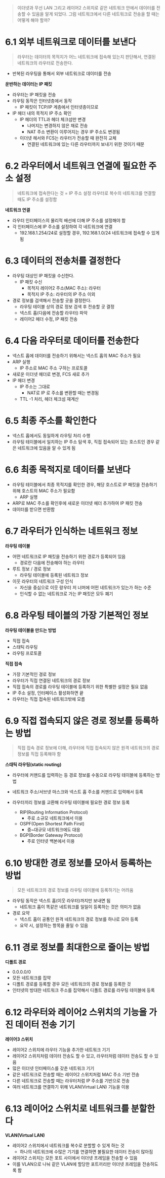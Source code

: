 > 이더넷과 무선 LAN 그리고 레이어2 스위치로 같은 네트워크 안에서 데이터를 전송할 수 있음을 알게 되었다. 그럼 네트워크에서 다른 네트워크로 전송을 할 때는 어떻게 해야 할까?

# 6.1 외부 네트워크로 데이터를 보낸다
> 라우터는 데이터의 목적지가 어느 네트워크에 접속해 있는지 판단해서, 연결된 네트워크의 라우터로 전송한다.

- 반복된 라우팅을 통해서 외부 네트워크로 데이터를 전송

**운반하는 데이터는 IP 패킷**
- 라우터는 IP 패킷을 전송
- 라우팅 동작은 인터넷층에서 동작
	- IP 패킷이 TCP/IP 계층에서 인터넷층이므로
- IP 헤더 내의 목적지 IP 주소 확인
	- IP 헤더의 TTL과 헤더 체크섬만 변경
		- 나머지는 변경하지 않은 채로 전송
		- NAT 주소 변환이 이루어지는 경우 IP 주소도 변경됨
	- 이더넷 헤서와 FCS는 라우터가 전송할 때 완전히 교체
		- 연결된 네트워크에 있는 다른 라우터까지 보내기 위한 것이기 때문

# 6.2 라우터에서 네트워크 연결에 필요한 주소 설정
> 네트워크에 접속한다는 것 = IP 주소 설정
> 라우터로 복수의 네트워크를 연결할 때도 IP 주소를 설정함

**네트워크 연결**
- 라우터 인터페이스의 물리적 배선에 더해 IP 주소를 설정해야 함
- 각 인터페이스에 IP 주소를 설정하여 각 네트워크에 연결
	- 192.168.1.254/24로 설정할 경우, 192.168.1.0/24 네트워크에 접속할 수 있게 됨

# 6.3 데이터의 전송처를 결정한다

- 라우팅 대상인 IP 패킷을 수신한다.
	- IP 패킷 수신
		- 목적지 레이어2 주소(MAC 주소): 라우터
		- 목적지 IP 주소: 라우터의 IP 주소 이외
- 경로 정보를 검색해서 전송할 곳을 결정한다.
	- 라우팅 테이블 상의 경로 정보 검색 후 전송할 곳 결정
	- 넥스트 홉(다음에 전송할 라우터) 파악
	- 레이어2 헤더 수정, IP 패킷 전송

# 6.4 다음 라우터로 데이터를 전송한다

- 넥스트 홉에 데이터를 전송하기 위해서는 넥스트 홉의 MAC 주소가 필요
- ARP 실행
	- IP 주소로 MAC 주소 구하는 프로토콜
- 새로운 이더넷 헤더로 변경, FCS 새로 추가
- IP 헤더 변경
	- IP 주소는 그대로
		- NAT로 IP 로 주소를 변환할 때는 변경됨
	- TTL -1 처리, 헤더 체크섬 재계산

# 6.5 최종 주소를 확인한다

- 넥스트 홉에서도 동일하게 라우팅 처리 수행
- 라우팅 테이블에서 일치하는 IP 주소 탐색 후, 직접 접속되어 있는 호스트인 경우 같은 네트워크에 있음을 알 수 있게 됨

# 6.6 최종 목적지로 데이터를 보낸다

- 라우팅 테이블에서 최종 목적지를 확인한 경우, 해당 호스트로 IP 패킷을 전송하기 위해 호스트의 MAC 주소가 필요함
	- ARP 실행
- ARP로 MAC 주소를 확인후에 새로운 이더넷 헤더 추가하여 IP 패킷 전송
- 데이터를 받으면 반환함

# 6.7 라우터가 인식하는 네트워크 정보

**라우팅 테이블**
- 어떤 네트워크로 IP 패킷을 전송하기 위한 경로가 등록되어 있음
	- 경로란 다음에 전송해야 하는 라우터
- 루트 정보 / 경로 정보
	- 라우팅 테이블에 등록된 네트워크 정보
- 이웃 라우터의 네트워크 구성 인식
	- 자신을 중심으로 이웃 랑우터 저 너머에 어떤 네트워크가 있는가 하는 수준
	- 인식할 수 없는 네트워크로 가는 IP 패킷은 모두 폐기

# 6.8 라우팅 테이블의 가장 기본적인 정보

**라우팅 테이블을 만드는 방법**
- 직접 접속
- 스태틱 라우팅
- 라우팅 프로토콜

**직접 접속**
- 가장 기본적인 경로 정보
- 라우터가 직접 연결된 네트워크의 경로 정보
- 직접 접속의 경로를 라우팅 테이블에 등록하기 위한 특별한 설정은 필요 없음
- IP 주소 설정, 인터페이스 활성화하면 끝
- 라우터는 직접 접속된 네트워크밖에 모름

# 6.9 직접 접속되지 않은 경로 정보를 등록하는 방법

> 직접 접속 경로 정보에 더해, 라우터에 직접 접속되지 않은 원격 네트워크의 경로정보를 직접 등록해야 함

**스태틱 라우팅(static routing)**
- 라우터에 커맨드를 입력하는 등 경로 정보를 수동으로 라우팅 테이블에 등록하는 방법
- 네트워크 주소/서브넷 마스크와 넥스트 홉 주소를 커맨드로 입력해서 등록

- 라우터끼리 정보를 교환해 라우팅 테이블에 필요한 경로 정보 등록
	- RIP(Routing Information Protocol)
		- 주로 소규모 네트워크에서 이용
	- OSPF(Open Shortest Path First)
		- 중~대규모 네트워크에도 대응
	- BGP(Border Gateway Protocol)
		- 주로 인터넷 백본에서 이용

# 6.10 방대한 경로 정보를 모아서 등록하는 방법
> 모든 네트워크의 경로 정보를 라우팅 테이블에 등록하기는 어려움

- 라우팅 동작은 넥스트 홉(이웃 라우터)까지만 보내면 됨
	- 네트워크 홉이 똑같은 네트워크를 일일이 등록하는 것은 의미가 없음
- 경로 요약
	- 넥스트 홉이 공통인 원격 네트워크의 경로 정보를 하나로 모아 등록
	- 요약 시, 설정하는 항목을 줄일 수 있음

# 6.11 경로 정보를 최대한으로 줄이는 방법

**디폴트 경로**
- 0.0.0.0/0
- 모든 네트워크를 집약
- 디폴트 경로를 등록할 경우 모든 네트워크의 경로 정보를 등록한 것
- 인터넷의 방대한 네트워크 주소를 집약해서 디폴트 경로를 라우팅 테이블에 등록

# 6.12 라우터와 레이어2 스위치의 기능을 가진 데이터 전송 기기

**레이어3 스위치**
- 레이어2 스위치에 라우터 기능을 추가한 네트워크 기기
- 레이어2 스위치처럼 데이터 전송도 할 수 있고, 라우터처럼 데이터 전송도 할 수 있음
- 많은 이더넷 인터페이스를 갖춘 네트워크 기기
- 같은 네트워크로 전송할 때는 레이어2 스위치처럼 MAC 주소 기반 전송
- 다른 네트워크로 전송할 때는 라우터처럼 IP 주소를 기반으로 전송
- 여러 네트워크를 연결하기 위해 VLAN(Virtual LAN) 기능을 이용

# 6.13 레이어2 스위치로 네트워크를 분할한다

**VLAN(Virtual LAN)**
- 레이어2 스위치에서 네트워크를 복수로 분할할 수 있게 하는 것
	- 하나의 네트워크에 수많은 기기를 연결하면 불필요한 데이터 전송이 많아짐
- 레이어2 스위치는 모든 포트 사이에서 이더넷 프레임을 전송할 수 있음
- 이를 VLAN으로 나눠 같은 VLAN에 할당한 포트끼리만 이더넷 프레임을 전송하도록 함